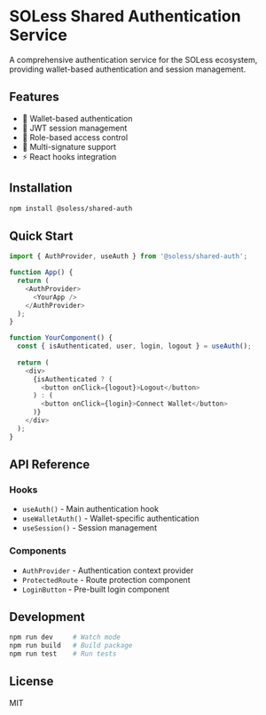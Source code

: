 # SOLess Shared Authentication Service

A comprehensive authentication service for the SOLess ecosystem, providing wallet-based authentication and session management.

## Features

- 🔐 Wallet-based authentication
- 🎫 JWT session management  
- 👥 Role-based access control
- 🔄 Multi-signature support
- ⚡ React hooks integration

## Installation

```bash
npm install @soless/shared-auth
```

## Quick Start

```typescript
import { AuthProvider, useAuth } from '@soless/shared-auth';

function App() {
  return (
    <AuthProvider>
      <YourApp />
    </AuthProvider>
  );
}

function YourComponent() {
  const { isAuthenticated, user, login, logout } = useAuth();
  
  return (
    <div>
      {isAuthenticated ? (
        <button onClick={logout}>Logout</button>
      ) : (
        <button onClick={login}>Connect Wallet</button>
      )}
    </div>
  );
}
```

## API Reference

### Hooks

- `useAuth()` - Main authentication hook
- `useWalletAuth()` - Wallet-specific authentication
- `useSession()` - Session management

### Components

- `AuthProvider` - Authentication context provider
- `ProtectedRoute` - Route protection component
- `LoginButton` - Pre-built login component

## Development

```bash
npm run dev     # Watch mode
npm run build   # Build package
npm run test    # Run tests
```

## License

MIT
